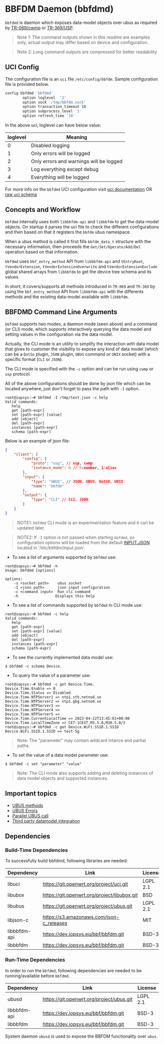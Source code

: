 # BBFDM Daemon (bbfdmd)

`bbfdmd` is daemon which exposes data-model objects over ubus as required by [TR-069/cwmp](https://cwmp-data-models.broadband-forum.org/) or [TR-369/USP](https://usp.technology/).

> Note 1: The command outputs shown in this readme are examples only, actual output may differ based on device and configuration.

> Note 2: Long command outputs are compressed for better readability

## UCI Config

The configuration file is an `uci` file `/etc/config/bbfdm`. Sample configuration file is provided below.

```bash
config bbfdmd 'bbfdmd'
        option loglevel  '2'
        option sock '/tmp/bbfdm.sock'
        option transaction_timeout 10
        option subprocess_level '1'
        option refresh_time '10'
```

In the above uci, loglevel can have below value:

|loglevel |  Meaning                                 |
|---------| -----------------------------------------|
|  0      | Disabled logging                         |
|  1      | Only errors will be logged               |
|  2      | Only errors and warnings will be logged  |
|  3      | Log everything except debug              |
|  4      | Everything will be logged                |

For more info on the `bbfdmd` UCI configuration visit [uci documentation](../docs/api/uci/bbfdm.md) OR [raw uci schema](../schemas/uci/bbfdm.json)

## Concepts and Workflow

`bbfdmd` internally uses both `libbbfdm-api` and `libbbfdm` to get the data-model objects. On startup it parses the uci file to check the different configurations and then based on that it registers the `bbfdm` ubus namespace.

When a ubus method is called it first fills `bbfdm_data_t` structure with the necessary information, then proceeds the `Get/Set/Operate/Add/Del` operation based on that information.

`bbfdmd` uses `bbf_entry_method` API from `libbbfdm-api` and  `tEntryRoot`, `tVendorExtension`, `tVendorExtensionOverwrite` and `tVendorExtensionExclude` global shared arrays from `libbbfdm` to get the device tree schema and its values.

In short, it covers/supports all methods introduced in `TR-069` and `TR-369` by using the `bbf_entry_method` API from `libbbfdm-api`  with the differents methods and the existing data-model available with `libbbfdm`.

## BBFDMD Command Line Arguments

`bbfdmd` supports two modes, a daemon mode (seen above) and a command (or CLI) mode, which supports interactively querying the data model and setting values in the configuration via the data model.

Actually, the CLI mode is an utility to simplify the interaction with data model that gives to customer the visibility to expose any kind of data model (which can be a `DotSo` plugin, `JSON` plugin, `UBUS` command or `UNIX` socket) with a specific format (`CLI` or `JSON`).

The CLI mode is specified with the `-c` option and can be run using `cwmp` or `usp` protocol.

All of the above configurations should be done by json file which can be located anywhere, just don't forget to pass the path with `-I` option.

```console
root@iopsys:~# bbfdmd -I /tmp/test.json -c help
Valid commands:
   help
   get [path-expr]
   set [path-expr] [value]
   add [object]
   del [path-expr]
   instances [path-expr]
   schema [path-expr]

```

Below is an example of json file:

```json
{
    "client": {
        "config": {
            "proto": "usp", // usp, cwmp
            "instance_mode": 0 // 0:number, 1:alias
        },
        "input": {
            "type": "UBUS", // JSON, UBUS, DotSO, UNIX
            "name": "bbfdm"
        },
        "output": {
            "type": "CLI" // CLI, JSON
        }
    }
}
```
> NOTE1: `bbfdmd` CLI mode is an experimentation feature and it can be updated later.

> NOTE2: If `-I` option is not passed when starting `bbfdmd`, so configuration options will be loaded from the default [INPUT.JSON](../../json/input.json) located in '/etc/bbfdm/input.json'.

* To see a list of arguments supported by `bbfdmd` use:

```console
root@iopsys:~# bbfdmd -h
Usage: bbfdmd [options]

options:
    -s <socket path>    ubus socket
    -I <json path>      json input configuration
    -c <command input>  Run cli command
    -h                 Displays this help

```

* To see a list of commands supported by `bbfdmd` in CLI mode use:

```console
root@iopsys:~# bbfdmd -c help
Valid commands:
   help
   get [path-expr]
   set [path-expr] [value]
   add [object]
   del [path-expr]
   instances [path-expr]
   schema [path-expr]

```

* To see the currently implemented data model use:

```console
$ bbfdmd -c schema Device.
```

* To query the value of a parameter use:

```console
root@iopsys:~# bbfdmd -c get Device.Time.           
Device.Time.Enable => 0
Device.Time.Status => Disabled
Device.Time.NTPServer1 => ntp1.sth.netnod.se
Device.Time.NTPServer2 => ntp1.gbg.netnod.se
Device.Time.NTPServer3 => 
Device.Time.NTPServer4 => 
Device.Time.NTPServer5 => 
Device.Time.CurrentLocalTime => 2023-04-22T13:45:01+00:00
Device.Time.LocalTimeZone => CET-1CEST,M3.5.0,M10.5.0/3
root@iopsys:~# bbfdmd -c get Device.WiFi.SSID.1.SSID
Device.WiFi.SSID.1.SSID => test-5g
```

> Note: The "parameter" may contain wildcard intance and partial paths.


* To set the value of a data model parameter use:

```console
$ bbfdmd -c set "parameter" "value"
```

> Note: The CLI mode also supports adding and deleting instances of data model objects and supported instances.


## Important topics
* [UBUS methods](../docs/guide/bbfdm_ubus_methods.md)
* [UBUS Errors](../docs/guide/bbfdm_ubus_errors.md)
* [Parallel UBUS call](../docs/guide/bbfdm_ubus_parallel_call.md)
* [Third party datamodel integration](../docs/guide/bbfdm_dm_integration.md)


## Dependencies

### Build-Time Dependencies

To successfully build bbfdmd, following libraries are needed:

| Dependency |                    Link                     |    License     |
| ---------- | ------------------------------------------- | -------------- |
| libuci     | https://git.openwrt.org/project/uci.git     | LGPL 2.1       |
| libubox    | https://git.openwrt.org/project/libubox.git | BSD            |
| libubus    | https://git.openwrt.org/project/ubus.git    | LGPL 2.1       |
| libjson-c  | https://s3.amazonaws.com/json-c_releases    | MIT            |
| libbbfdm-api | https://dev.iopsys.eu/bbf/bbfdm.git         | BSD-3       |
| libbbfdm  | https://dev.iopsys.eu/bbf/bbfdm.git         | BSD-3       |


### Run-Time Dependencies

In order to run the `bbfdmd`, following dependencies are needed to be running/available before `bbfdmd`.

| Dependency |                   Link                   | License  |
| ---------- | ---------------------------------------- | -------- |
| ubusd      | https://git.openwrt.org/project/ubus.git | LGPL 2.1 |
| libbbfdm-api | https://dev.iopsys.eu/bbf/bbfdm.git         | BSD-3       |
| libbbfdm  | https://dev.iopsys.eu/bbf/bbfdm.git         | BSD-3       |


System daemon `ubusd` is used to expose the BBFDM functionality over `ubus`.

